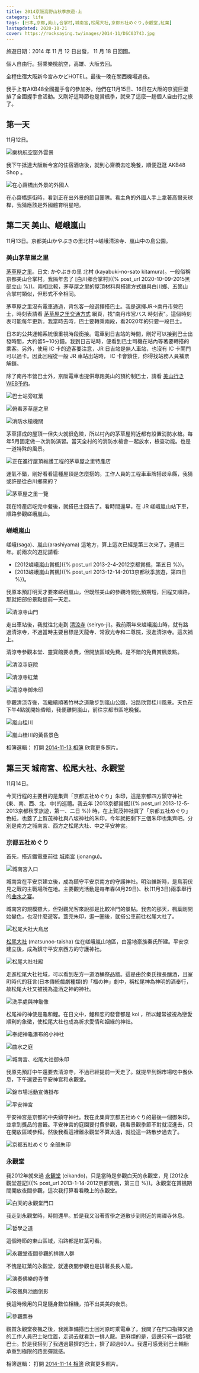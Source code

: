 ```yaml
---
title: 2014京阪高野山秋季旅遊-上
category: life
tags: [日本,京都,美山,合掌村,城南宮,松尾大社,京都五社めぐり,永觀堂,紅葉]
lastupdated: 2020-10-21
cover: https://rocksaying.tw/images/2014-11/DSC03743.jpg
---
```


旅遊日期：2014 年 11 月 12 日出發， 11 月 18 日回國。

個人自由行。搭乘樂桃航空，高雄、大阪去回。

全程住宿大阪新今宮みかどHOTEL。最後一晚在關西機場過夜。

我手上有AKB48全國握手會的參加券，他們在11月15日、16日在大阪的京瓷巨蛋排了全國握手會活動。又剛好這時節也是賞楓季，就來了這麼一趟個人自由行之旅了。

<!--more-->

## 第一天

11月12日。

![樂桃航空窗外雲景](https://rocksaying.tw/images/2014-11/WP_20141112_15_11_19_Pro.jpg)

我下午抵達大阪新今宮的住宿酒店後，就到心齋橋去吃晚餐，順便逛逛 AKB48 Shop 。

![在心齋橋出外景的外國人](https://rocksaying.tw/images/2014-11/WP_20141112_22_39_36_Pro.jpg)

在心齋橋逛街時，看到正在出外景的節目團隊。看主角的外國人手上拿著高爾夫球桿，我猜應該是外國體育明星吧。

## 第二天 美山、嵯峨嵐山

11月13日。京都美山かやぶきの里北村->嵯峨清涼寺、嵐山中の島公園。

### 美山茅草屋之里

[茅草屋之里](http://www.kayabukinosato.com/index.html)。日文: かやぶきの里 北村 (kayabuki-no-sato kitamura)。一般俗稱京都美山合掌村。我隔年去了 [白川鄉合掌村]({% post_url 2020-10-09-2015黑部立山 %})。兩相比較，茅草屋之里的屋頂材料與搭建方式雖與白川鄉、五箇山合掌村類似，但形式不全相同。

茅草屋之里沒有電車通過，背包客一般選擇搭巴士。我是選擇JR->南丹市營巴士，時刻表請看 [茅草屋之里交通方式](http://www.kayabukinosato.com/info.html) 網頁，找"南丹市営バス 時刻表"。這個時刻表可能每年更新。我當時去時，巴士要轉乘兩段，看2020年的只要一段巴士。

日本的公共運輸系統很重視時段銜接。電車到日吉站的時間，剛好可以接到巴士出發時間，大約留5~10分鐘。我到日吉站時，便看到巴士司機在站內等著要轉搭的乘客。另外，使用 IC 卡的遊客要注意，JR 日吉站是無人車站，也沒有 IC 卡閘門可以過卡。因此回程從一般 JR 車站出站時， IC 卡會鎖住，你得找站務人員補票解鎖。

除了南丹市營巴士外，京阪電車也提供專跑美山的預約制巴士，請看 [美山行きWEB予約](https://www.keihankyotokotsu.jp/miyama-reservation.html)。

![巴士站旁紅葉](https://rocksaying.tw/images/2014-11/DSC03743.jpg)

![俯看茅草屋之里](https://rocksaying.tw/images/2014-11/DSC03801.jpg)

![消防水槍機關](https://rocksaying.tw/images/2014-11/DSC03803.jpg)

茅草搭成的屋頂一但失火就很危險，所以村內的茅草屋附近都有設置消防水槍。每年5月固定做一次消防演習。當天全村的的消防水槍會一起放水，檢查功能。也是一道特殊的風景。

![正在進行屋頂維護工程的茅草屋之里特產店](https://rocksaying.tw/images/2014-11/DSC03888.jpg)

運氣不錯，剛好看看這種屋頂是怎麼搭的。工作人員的工程車車牌搭歧阜縣，我猜或許是從白川鄉來的？

![茅草屋之里一覽](https://rocksaying.tw/images/2014-11/DSC03906.jpg)

我在特產店吃完中餐後，就搭巴士回去了。看時間還早，在 JR 嵯峨嵐山站下車，順路參觀嵯峨嵐山。

### 嵯峨嵐山

嵯峨(saga)、嵐山(arashiyama) 這地方，算上這次已經是第三次來了。連續三年。前兩次的遊記請看:

* [2012嵯峨嵐山賞楓]({% post_url 2013-2-4-2012京都賞楓，第五日 %})。
* [2013嵯峨嵐山賞楓]({% post_url 2013-12-14-2013京都秋季旅遊，第四日 %})。

我原本預訂明天才要來嵯峨嵐山，但既然美山的參觀時間比預期短，回程又順路，那就把部份景點提前一天走。

![清涼寺山門](https://rocksaying.tw/images/2014-11/WP_20141113_14_24_39_Pro.jpg)

走出車站後，我就往北走到 [清涼寺](http://seiryoji.or.jp/) (seiryo-ji)。我前兩年來嵯峨嵐山時，就有路過清涼寺，不過當時主要目標是天龍寺、常寂光寺和二尊院，沒進清涼寺。這次補上。

清涼寺參觀本堂、靈寶館要收費，但開放區域免費。是不錯的免費賞楓景點。

![清涼寺庭院](https://rocksaying.tw/images/2014-11/WP_20141113_14_36_35_Pro.jpg)

![清涼寺紅葉](https://rocksaying.tw/images/2014-11/WP_20141113_002.jpg)

![清涼寺御朱印](https://rocksaying.tw/images/2014-11/清涼寺御朱印.jpg)

參觀清涼寺後，我繼續順著竹林之道散步到嵐山公園，沿路欣賞桂川風景。天色在下午4點就開始昏暗，我便離開嵐山，前往京都市區吃晚餐。

![嵐山桂川](https://rocksaying.tw/images/2014-11/DSC03941.jpg)

![嵐山桂川的黃昏景色](https://rocksaying.tw/images/2014-11/WP_20141113_16_14_26_Pro.jpg)

相簿選輯：
打開 [2014-11-13 相簿](https://photos.app.goo.gl/1R2t5n5YFiSsaQ8Y8) 欣賞更多照片。

## 第三天 城南宮、松尾大社、永觀堂

11月14日。

今天行程的主要目的是集齊「京都五社めぐり」朱印，這是京都四方鎮守神社(東、南、西、北、中)的巡禮。我去年 [2013京都賞楓]({% post_url 2013-12-5-2013京都秋季旅遊，第一、二日 %}) 時，在上賀茂神社買了「京都五社めぐり」色紙，也蓋了上賀茂神社與八坂神社的朱印。今年就把剩下三個朱印也集齊吧。分別是南方之城南宮、西方之松尾大社、中之平安神宮。

### 京都五社めぐり

首先，搭近鐵電車前往 [城南宮](http://www.jonangu.com/) (jonangu)。

![城南宮入口](https://rocksaying.tw/images/2014-11/DSC03949.jpg)

城南宮在平安京建立後，成為鎮守平安京南方的守護神社。明治維新時，是鳥羽伏見之戰的主戰場所在地。主要觀光活動是每年春(4月29日)、秋(11月3日)兩季舉行的[曲水之宴](https://ja.wikipedia.org/wiki/%E6%9B%B2%E6%B0%B4%E3%81%AE%E5%AE%B4)。

城南宮的規模雖大，但對觀光客來說卻是比較冷門的景點。我去的那天，楓葉剛開始變色，也沒什麼遊客。蓋完朱印，逛一圈後，就搭公車前往松尾大社了。

![松尾大社大鳥居](https://rocksaying.tw/images/2014-11/WP_20141114_12_08_25_Pro.jpg)

[松尾大社](http://www.matsunoo.or.jp/) (matsunoo-taisha) 位在嵯峨嵐山地區，由當地豪族秦氏所建。平安京建立後，成為鎮守平安京西方的守護神社。

![松尾大社社殿](https://rocksaying.tw/images/2014-11/DSC04013.jpg)

走進松尾大社社域，可以看到左方一道酒桶祭品牆。這是由於秦氏擅長釀酒，且室町時代的狂言(日本傳統戲劇種類)的「福の神」劇中，稱松尾神為神明的酒奉行，故松尾大社又被視為造酒之神的神社。

![洗手處與神龜像](https://rocksaying.tw/images/2014-11/DSC04016.jpg)

松尾神的神使是龜和鯉。在日文中，鯉和恋的發音都是 koi ，所以鯉常被視為戀愛順利的象徵，使松尾大社也成為祈求愛情和姻緣的神社。

![奉祀神龜瀑布的小神社](https://rocksaying.tw/images/2014-11/DSC04054.jpg)

![曲水之庭](https://rocksaying.tw/images/2014-11/DSC04062.jpg)

![城南宮、松尾大社御朱印](https://rocksaying.tw/images/2014-11/城南宮、松尾大社御朱印.jpg)

我原先預訂中午還要去清涼寺，不過已經提前一天走了。就提早到錦市場吃中餐休息，下午還要去平安神宮和永觀堂。

![錦市場活動宣傳掛布](https://rocksaying.tw/images/2014-11/DSC04118.jpg)

![平安神宮](https://rocksaying.tw/images/2014-11/DSC04145.jpg)

平安神宮是京都的中央鎮守神社。我在此集齊京都五社めぐり的最後一個御朱印，並拿到獎品的書籤。平安神宮的庭園要付費參觀，我看景觀季節不對就沒進去，只在開放區域參拜。然後我看這裡離永觀堂不算太遠，就從這一路散步過去了。

![京都五社めぐり 全部朱印](https://rocksaying.tw/images/2014-11/京都五社巡禮御朱印全.jpg)

### 永觀堂

我2012年就來過 [永観堂](http://www.eikando.or.jp/) (eikando)，只是當時是參觀白天的永觀堂，見 [2012永觀堂遊記]({% post_url 2013-1-14-2012京都賞楓，第三日 %})。永觀堂在賞楓期間開放夜間參觀，這次我打算看看晚上的永觀堂。

![白天的永觀堂門口](https://rocksaying.tw/images/2014-11/DSC04184.jpg)

我走到永觀堂時，時間還早。於是我又沿著哲學之道散步到附近的南禪寺休息。

![哲學之道](https://rocksaying.tw/images/2014-11/DSC04191.jpg)

這個時節的東山區域，沿路都是紅葉可看。

![永觀堂夜間參觀的排隊人群](https://rocksaying.tw/images/2014-11/DSC04228.jpg)

不愧是紅葉的永觀堂，就連夜間參觀也是排著長長人龍。

![演奏佛樂的寺僧](https://rocksaying.tw/images/2014-11/DSC04261.jpg)

![夜楓與池面倒影](https://rocksaying.tw/images/2014-11/DSC04267.jpg)

我這時候用的只是隨身數位相機，拍不出美美的夜景。

![參觀票券](https://rocksaying.tw/images/2014-11/IMGP8032.JPG)

觀賞永觀堂夜楓之後，我就準備搭巴士回河原町乘電車了。我問了在門口指揮交通的工作人員巴士站位置，走過去就看到一排人龍。更麻煩的是，這邊只有一路5號巴士。於是我搭到了我遇過最擠的巴士，擠了超過60人。我還可感覺到巴士輪胎承重到極限的路面彈跳感。

相簿選輯：
打開 [2014-11-14 相簿](https://photos.app.goo.gl/sFaCm6Xg5Bb16t3eA) 欣賞更多照片。